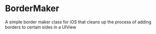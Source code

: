 BorderMaker
===========

A simple border maker class for iOS that cleans up the process of adding borders to certain sides in a UIView
